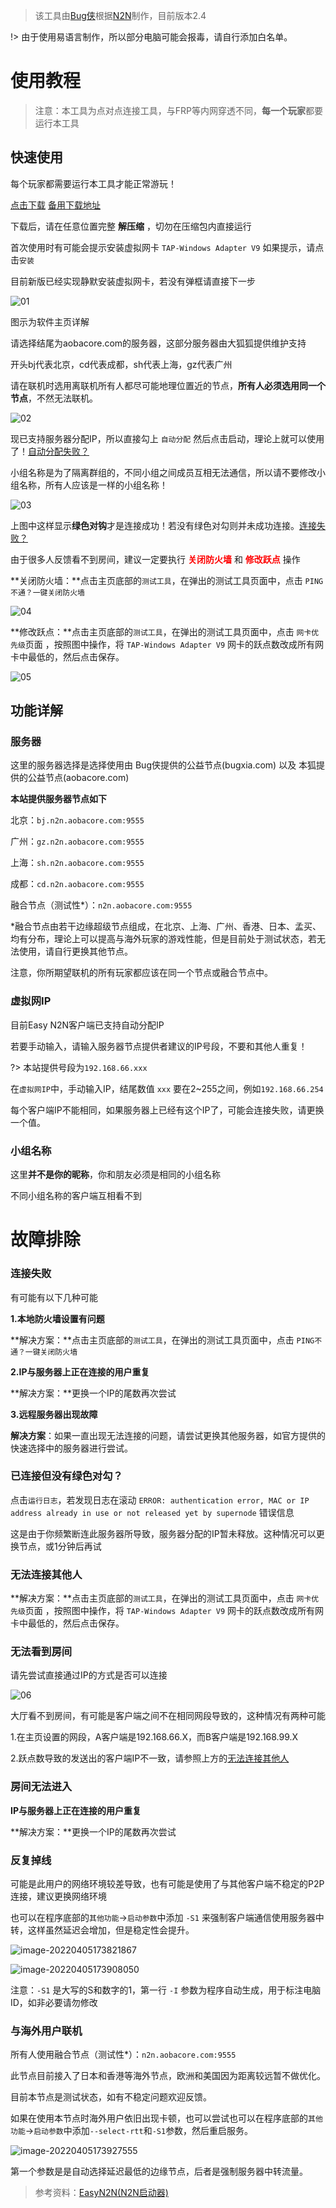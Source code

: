 >  该工具由[Bug侠](https://bugxia.com/)根据[N2N](https://github.com/ntop/n2n)制作，目前版本2.4

!> 由于使用易语言制作，所以部分电脑可能会报毒，请自行添加白名单。


# 使用教程

> 注意：本工具为点对点连接工具，与FRP等内网穿透不同，**每一个玩家**都要运行本工具

## 快速使用

每个玩家都需要运行本工具才能正常游玩！

[点击下载](https://dl.114514444.xyz/thad/EasyN2N_FoxdiceCN.zip)    [备用下载地址](https://foxdice.cn/thad/EasyN2N_FoxdiceCN.zip)

下载后，请在任意位置完整 **解压缩** ，切勿在压缩包内直接运行

首次使用时有可能会提示安装虚拟网卡 `TAP-Windows Adapter V9` 如果提示，请点击`安装`

目前新版已经实现静默安装虚拟网卡，若没有弹框请直接下一步

![01](https://img.foxdice.cn/images/2022/04/12/202204121320072.png)

图示为软件主页详解

请选择结尾为aobacore.com的服务器，这部分服务器由大狐狐提供维护支持

开头bj代表北京，cd代表成都，sh代表上海，gz代表广州

请在联机时选用离联机所有人都尽可能地理位置近的节点，**所有人必须选用同一个节点**，不然无法联机。

![02](https://img.foxdice.cn/images/2022/04/12/202204121320073.png)

现已支持服务器分配IP，所以直接勾上 `自动分配` 然后点击启动，理论上就可以使用了！<a class="section-link" href="/#/Easyn2n?id=虚拟网ip" title="虚拟网ip">自动分配失败？</a>

小组名称是为了隔离群组的，不同小组之间成员互相无法通信，所以请不要修改小组名称，所有人应该是一样的小组名称！

![03](https://img.foxdice.cn/images/2022/04/12/202204121320074.png)

上图中这样显示**绿色对钩**才是连接成功！若没有绿色对勾则并未成功连接。<a class="section-link" href="#/Easyn2n?id=%e6%95%85%e9%9a%9c%e6%8e%92%e9%99%a4" title="故障排除">连接失败？</a>  

由于很多人反馈看不到房间，建议一定要执行 <font color=red><strong>关闭防火墙</strong></font> 和 <font color=red><strong>修改跃点</strong></font> 操作

**关闭防火墙：**点击主页底部的`测试工具`，在弹出的测试工具页面中，点击 `PING不通？一键关闭防火墙` 

![04](https://img.foxdice.cn/images/2022/04/12/202204121320075.png)

**修改跃点：**点击主页底部的`测试工具`，在弹出的测试工具页面中，点击 `网卡优先级`页面 ，按照图中操作，将 `TAP-Windows Adapter V9` 网卡的跃点数改成所有网卡中最低的，然后点击保存。

![05](https://img.foxdice.cn/images/2022/04/12/202204121320076.png)

## 功能详解

### 服务器

这里的服务器选择是选择使用由 Bug侠提供的公益节点(bugxia.com) 以及 本狐提供的公益节点(aobacore.com)

**本站提供服务器节点如下**

北京：`bj.n2n.aobacore.com:9555`

广州：`gz.n2n.aobacore.com:9555`

上海：`sh.n2n.aobacore.com:9555`

成都：`cd.n2n.aobacore.com:9555`

融合节点（测试性*）：`n2n.aobacore.com:9555`

*融合节点由若干边缘超级节点组成，在北京、上海、广州、香港、日本、孟买、均有分布，理论上可以提高与海外玩家的游戏性能，但是目前处于测试状态，若无法使用，请自行更换其他节点。

注意，你所期望联机的所有玩家都应该在同一个节点或融合节点中。

### 虚拟网IP

目前Easy N2N客户端已支持自动分配IP

若要手动输入，请输入服务器节点提供者建议的IP号段，不要和其他人重复！

?> 本站提供号段为`192.168.66.xxx`

在`虚拟网IP`中，手动输入IP，结尾数值 `xxx` 要在2~255之间，例如`192.168.66.254`

每个客户端IP不能相同，如果服务器上已经有这个IP了，可能会连接失败，请更换一个值。



### 小组名称

这里**并不是你的昵称**，你和朋友必须是相同的小组名称

不同小组名称的客户端互相看不到

# 故障排除

### 连接失败

有可能有以下几种可能

**1.本地防火墙设置有问题**

**解决方案：**点击主页底部的`测试工具`，在弹出的测试工具页面中，点击 `PING不通？一键关闭防火墙` 

**2.IP与服务器上正在连接的用户重复**

**解决方案：**更换一个IP的尾数再次尝试

**3.远程服务器出现故障**

**解决方案**：如果一直出现无法连接的问题，请尝试更换其他服务器，如官方提供的快速选择中的服务器进行尝试。

### 已连接但没有绿色对勾？

点击`运行日志`，若发现日志在滚动 `ERROR: authentication error, MAC or IP address already in use or not released yet by supernode` 错误信息

这是由于你频繁断连此服务器所导致，服务器分配的IP暂未释放。这种情况可以更换节点，或1分钟后再试

### 无法连接其他人

**解决方案：**点击主页底部的`测试工具`，在弹出的测试工具页面中，点击 `网卡优先级`页面 ，按照图中操作，将 `TAP-Windows Adapter V9` 网卡的跃点数改成所有网卡中最低的，然后点击保存。

### 无法看到房间

请先尝试直接通过IP的方式是否可以连接

![06](https://img.foxdice.cn/images/2022/04/12/202204121320077.png)

大厅看不到房间，有可能是客户端之间不在相同网段导致的，这种情况有两种可能

1.在主页设置的网段，A客户端是192.168.66.X，而B客户端是192.168.99.X

2.跃点数导致的发送出的客户端IP不一致，请参照上方的<a class="section-link" href="/#/Easyn2n?id=无法连接其他人" title="无法连接其他人">无法连接其他人</a>

### 房间无法进入

**IP与服务器上正在连接的用户重复**

**解决方案：**更换一个IP的尾数再次尝试

### 反复掉线

可能是此用户的网络环境较差导致，也有可能是使用了与其他客户端不稳定的P2P连接，建议更换网络环境

也可以在程序底部的`其他功能`->`启动参数`中添加 `-S1` 来强制客户端通信使用服务器中转，这样虽然延迟会增加，但是稳定性会提升。

![image-20220405173821867](https://img.foxdice.cn/images/2022/04/12/202204121319975.png)

![image-20220405173908050](https://img.foxdice.cn/images/2022/04/12/202204121319488.png)

注意：`-S1` 是大写的S和数字的1，第一行 `-I` 参数为程序自动生成，用于标注电脑ID，如非必要请勿修改


### 与海外用户联机

所有人使用融合节点（测试性*）：`n2n.aobacore.com:9555`

此节点目前接入了日本和香港等海外节点，欧洲和美国因为距离较远暂不做优化。

目前本节点是测试状态，如有不稳定问题欢迎反馈。

如果在使用本节点时海外用户依旧出现卡顿，也可以尝试也可以在程序底部的`其他功能`->`启动参数`中添加`--select-rtt`和`-S1`参数，然后重启服务。

![image-20220405173927555](https://img.foxdice.cn/images/2022/04/12/202204121320078.png)

第一个参数是是自动选择延迟最低的边缘节点，后者是强制服务器中转流量。

> 参考资料：[EasyN2N(N2N启动器)][1]


[1]: https://bugxia.com/357.html